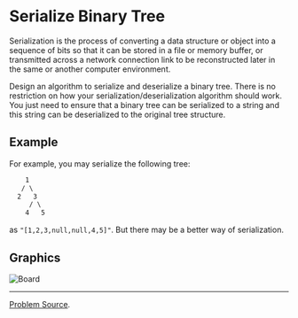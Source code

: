 # Serialize Binary Tree

Serialization is the process of converting a data structure or object into a sequence of bits so 
that it can be stored in a file or memory buffer, or transmitted across a network connection link 
to be reconstructed later in the same or another computer environment.

Design an algorithm to serialize and deserialize a binary tree. There is no restriction on how your
serialization/deserialization algorithm should work. You just need to ensure that a binary tree can
be serialized to a string and this string can be deserialized to the original tree structure.

Example
-------

For example, you may serialize the following tree:

```txt
    1
   / \
  2   3
     / \
    4   5
```

as `"[1,2,3,null,null,4,5]"`. But there may be a better way of serialization.

Graphics
--------

![Board](https://user-images.githubusercontent.com/4989256/33038155-6a8209c0-ce3c-11e7-9fad-765969337d36.JPG)

---

[Problem Source](https://leetcode.com/problems/serialize-and-deserialize-binary-tree/description/).
